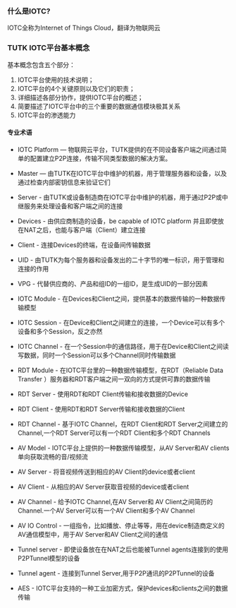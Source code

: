 ### 什么是IOTC?

IOTC全称为Internet of Things Cloud，翻译为物联网云

### TUTK IOTC平台基本概念

基本概念包含五个部分：

1. IOTC平台使用的技术说明；
2. IOTC平台的4个关键原则以及它们的职责；
3. 详细描述各部分协作，提供IOTC平台的概述；
4. 简要描述了IOTC平台中的三个重要的数据通信模块极其关系
5. IOTC平台的渗透能力


#### 专业术语
* IOTC Platform — 物联网云平台，TUTK提供的在不同设备客户端之间通过简单的配置建立P2P连接，传输不同类型数据的解决方案。

* Master — 由TUTK在IOTC平台中维护的机器，用于管理服务器和设备，以及通过检查内部密钥信息来验证它们

* Server - 由TUTK或设备制造商在IOTC平台中维护的机器，用于通过P2P或中继服务来处理设备和客户端之间的连接

* Devices -  由供应商制造的设备，be capable of IOTC platform 并且即使放在NAT之后，也能与客户端（Client）建立连接

* Client - 连接Devices的终端，在设备间传输数据

* UID - 由TUTK为每个服务器和设备发出的二十字节的唯一标识，用于管理和连接的作用

* VPG - 代替供应商的、产品和组ID的一组ID，是生成UID的一部分因素

* IOTC Module - 在Devices和Client之间，提供基本的数据传输的一种数据传输模型

* IOTC Session - 在Device和Client之间建立的连接，一个Device可以有多个设备和多个Session，反之亦然

* IOTC Channel - 在一个Session中的通信路径，用于在Device和Client之间读写数据，同时一个Session可以多个Channel同时传输数据

* RDT Module - 在IOTC平台里的一种数据传输模型，在RDT（Reliable Data Transfer ）服务器和RDT客户端之间一双向的方式提供可靠的数据传输

* RDT Server - 使用RDT和RDT Client传输和接收数据的Device

* RDT Client - 使用RDT和RDT Server传输和接收数据的Client 

* RDT Channel - 基于IOTC Channel，在RDT Client和RDT Server之间建立的Channel,一个RDT Server可以有一个RDT Client和多个RDT Channels

* AV Model - IOTC平台上提供的一种数据传输模型，从AV Server和AV clients单向获取流畅的音/视频流

* AV Server - 将音视频传送到相应的AV Client的device或者client

* AV Client - 从相应的AV Server获取音视频的device或者client

* AV Channel - 给予IOTC Channel,在AV Server和 AV Client之间简历的Channel.一个AV Server可以有一个AV Client和多个AV Channel

* AV IO Control - 一组指令，比如播放、停止等等，用在device制造商定义的AV通信模型中，用于AV Server和AV Client之间的通信

* Tunnel server - 即使设备放在在NAT之后也能被Tunnel agents连接到的使用P2PTunnel模型的设备

* Tunnel agent - 连接到Tunnel Server,用于P2P通讯的P2PTunnel的设备

* AES - IOTC平台支持的一种工业加密方式，保护devices和clients之间的数据传输




